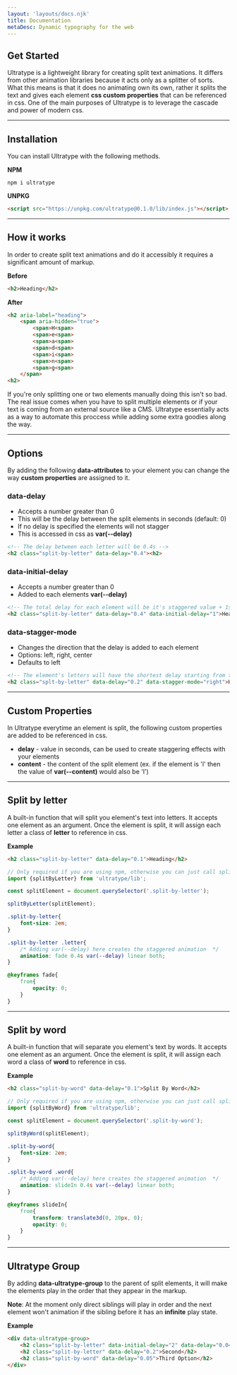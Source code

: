 ```yaml
---
layout: 'layouts/docs.njk'
title: Documentation
metaDesc: Dynamic typography for the web
---
```


## <a id="get-started">Get Started</a>

Ultratype is a lightweight library for creating split text animations. It differs from other animation libraries because it acts only as a splitter of sorts. What this means is that it does no animating own its own, rather it splits the text and gives each element __css custom properties__ that can be referenced in css. One of the main purposes of Ultratype is to leverage the cascade and power of modern css.

<hr/>

## <a id="installation">Installation</a>
You can install Ultratype with the following methods.

__NPM__ 

```shell    
npm i ultratype
```

__UNPKG__
```html
<script src="https://unpkg.com/ultratype@0.1.0/lib/index.js"></script>
```

<hr/>

## <a id="how-it-works">How it works</a>

In order to create split text animations and do it accessibly it requires a significant amount of markup.



__Before__
```html
<h2>Heading</h2>
```

__After__
```html
<h2 aria-label="heading">
    <span aria-hidden="true">
        <span>H<span>
        <span>e<span>
        <span>a<span>
        <span>d<span>
        <span>i<span>
        <span>n<span>
        <span>g<span>
    </span>    
<h2>
```

If you're only splitting one or two elements manually doing this isn't so bad. The real issue comes when you have to split multiple elements or if your text is coming from an external source like a CMS. Ultratype essentially acts as a way to automate this proccess while adding some extra goodies along the way. 

<hr/>

## <a id="options">Options</a>

By adding the following __data-attributes__ to your element you can change the way __custom properties__ are assigned to it.

### data-delay

- Accepts a number greater than 0
- This will be the delay between the split elements in seconds (default: 0)
- If no delay is specified the elements will not stagger
- This is accessed in css as __var(--delay)__

```html
<!-- The delay between each letter will be 0.4s -->
<h2 class="split-by-letter" data-delay="0.4"><h2>
```


### data-initial-delay
  - Accepts a number greater than 0
  - Added to each elements __var(--delay)__

```html
<!-- The total delay for each element will be it's staggered value + 1s -->
<h2 class="split-by-letter" data-delay="0.4" data-initial-delay="1">Heading</h2>
```

### data-stagger-mode
  - Changes the direction that the delay is added to each element
  - Options: left, right, center
  - Defaults to left

```html
<!-- The element's letters will have the shortest delay starting from the right  -->
<h2 class="splt-by-letter" data-delay="0.2" data-stagger-mode="right">Heading</h2>
```

<hr/>

## <a id="custom-properties">Custom Properties</a>
In Ultratype everytime an element is split, the following custom properties are added to be referenced in css.

- __delay__ - value in seconds, can be used to create staggering effects with your elements
- __content__ - the content of the split element (ex. if the element is 'l' then the value of __var(--content)__ would also be 'l')

<hr/>

## <a id="split-by-letter">Split by letter</a>

A built-in function that will split you element's text into letters. It accepts one element as an argument. Once the element is split, it will assign each letter a class of __letter__ to reference in css.

__Example__

```html
<h2 class="split-by-letter" data-delay="0.1">Heading</h2>
```

```js
// Only required if you are using npm, otherwise you can just call splitByLetter()
import {splitByLetter} from 'ultratype/lib';

const splitElement = document.querySelector('.split-by-letter');

splitByLetter(splitElement);
```

```css
.split-by-letter{
    font-size: 2em;
}

.split-by-letter .letter{
    /* Adding var(--delay) here creates the staggered animation  */
    animation: fade 0.4s var(--delay) linear both;
}

@keyframes fade{
    from{
        opacity: 0;
    }
}
```

<hr/>

## <a id="split-by-word">Split by word</a>

A built-in function that will separate you element's text by words. It accepts one element as an argument. Once the element is split, it will assign each word a class of __word__ to reference in css.

__Example__

```html
<h2 class="split-by-word" data-delay="0.1">Split By Word</h2>
```

```js
// Only required if you are using npm, otherwise you can just call splitByWord()
import {splitByWord} from 'ultratype/lib';

const splitElement = document.querySelector('.split-by-word');

splitByWord(splitElement);
```

```css
.split-by-word{
    font-size: 2em;
}

.split-by-word .word{
    /* Adding var(--delay) here creates the staggered animation  */
    animation: slideIn 0.4s var(--delay) linear both;
}

@keyframes slideIn{
    from{
        transform: translate3d(0, 20px, 0);
        opacity: 0;
    }
}
```

<hr/>

## <a id="ultratype-group">Ultratype Group</a>

By adding __data-ultratype-group__ to the parent of split elements, it will make the elements play in the order that they appear in the markup.

__Note__: At the moment only direct siblings will play in order and the next element won't animation if the sibling before it has an __infinite__ play state.

__Example__

```html
<div data-ultratype-group>
    <h2 class="split-by-letter" data-initial-delay="2" data-delay="0.04">First</h2>
    <h2 class="split-by-letter" data-delay="0.2">Second</h2>
    <h2 class="split-by-word" data-delay="0.05">Third Option</h2>
</div>
```